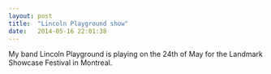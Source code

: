 ```yaml
---
layout: post
title:  "Lincoln Playground show"
date:   2014-05-16 22:01:38
---
```


My band Lincoln Playground is playing on the 24th of May for the Landmark Showcase Festival in Montreal.

